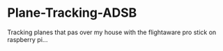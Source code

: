 # Plane-Tracking-ADSB
Tracking planes that pas over my house with the flightaware pro stick on raspberry pi...
